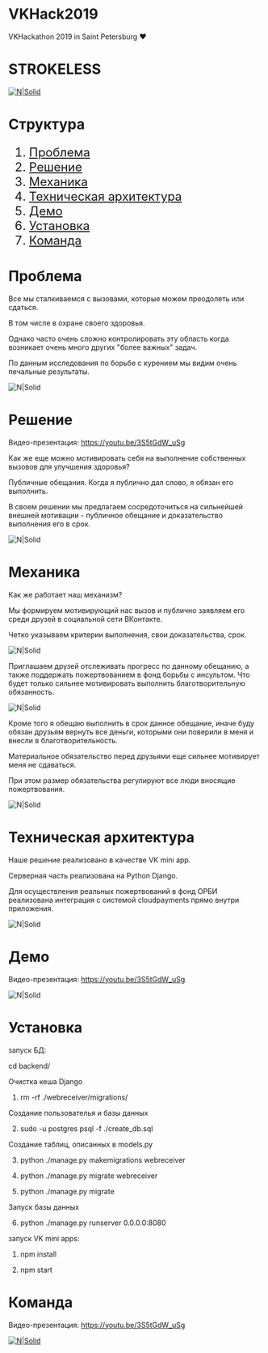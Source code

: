 # VKHack2019
VKHackathon 2019 in Saint Petersburg ♥

# STROKELESS

[![N|Solid](images/Team.png)](http://startblock.online)

# Структура

<ol type="1" style="font-size: x-large;">
<li> <a href="https://github.com/kanzeparov/VKHack2019#проблема">Проблема</a>
<li> <a href="https://github.com/kanzeparov/VKHack2019#решение">Решение</a>
<li> <a href="https://github.com/kanzeparov/VKHack2019#механика">Механика</a>
<li> <a href="https://github.com/kanzeparov/VKHack2019#техническая-архитектура">Техническая архитектура</a>
<li> <a href="https://github.com/kanzeparov/VKHack2019#демо">Демо</a>
<li> <a href="https://github.com/kanzeparov/VKHack2019#установка">Установка</a>  
<li> <a href="https://github.com/kanzeparov/VKHack2019#решение">Команда</a>
</ol>


# Проблема

Все мы сталкиваемся с вызовами, которые можем преодолеть или сдаться.

В том числе в охране своего здоровья. 

Однако часто очень сложно контролировать эту область когда возникает очень много других "более важных" задач. 

По данным исследования по борьбе с курением мы видим очень печальные результаты.

![N|Solid](images/5.png)

# Решение

Видео-презентация: https://youtu.be/3S5tGdW_uSg

Как же еще можно мотивировать себя на выполнение собственных вызовов для улучшения здоровья?

Публичные обещания. Когда я публично дал слово, я обязан его выполнить.

В своем решении мы предлагаем сосредоточиться на сильнейшей внешней мотивации - публичное обещание и доказательство выполнения его в срок.

![N|Solid](images/6.png)

# Механика

Как же работает наш механизм?

Мы формируем мотивирующий нас вызов и публично заявляем его среди друзей в социальной сети ВКонтакте.

Четко указываем критерии выполнения, свои доказательства, срок.

![N|Solid](images/7.png)

Приглашаем друзей отслеживать прогресс по данному обещанию, а также поддержать пожертвованием в фонд борьбы с инсультом. Что будет только сильнее мотивировать выполнить благотворительную обязанность.

![N|Solid](images/8.png) 

Кроме того я обещаю выполнить в срок данное обещание, иначе буду обязан друзьям вернуть все деньги, которыми они поверили в меня и внесли в благотворительность.

Материальное обязательство перед друзьями еще сильнее мотивирует меня не сдаваться. 

При этом размер обязательства регулируют все люди вносящие пожертвования.

![N|Solid](images/9.png)
 
# Техническая архитектура

Наше решение реализовано в качестве VK mini app. 

Серверная часть реализована на Python Django.

Для осуществления реальных пожертвований в фонд ОРБИ реализована интеграция с системой cloudpayments прямо внутри приложения.

![N|Solid](images/10.png) 

# Демо

Видео-презентация: https://youtu.be/3S5tGdW_uSg

![N|Solid](images/11.png) 

# Установка

запуск БД:

cd backend/

Очистка кеша Django

1. rm -rf ./webreceiver/migrations/

Создание пользователья и базы данных

2. sudo -u postgres psql -f ./create_db.sql

Создание таблиц, описанных в models.py

3. python ./manage.py makemigrations webreceiver

4. python ./manage.py migrate webreceiver

5. python ./manage.py migrate

Запуск базы данных

6. python ./manage.py runserver 0.0.0.0:8080

запуск VK mini apps:

1. npm install

2. npm start

# Команда

Видео-презентация: https://youtu.be/3S5tGdW_uSg

[![N|Solid](images/Team.png)](http://startblock.online)

